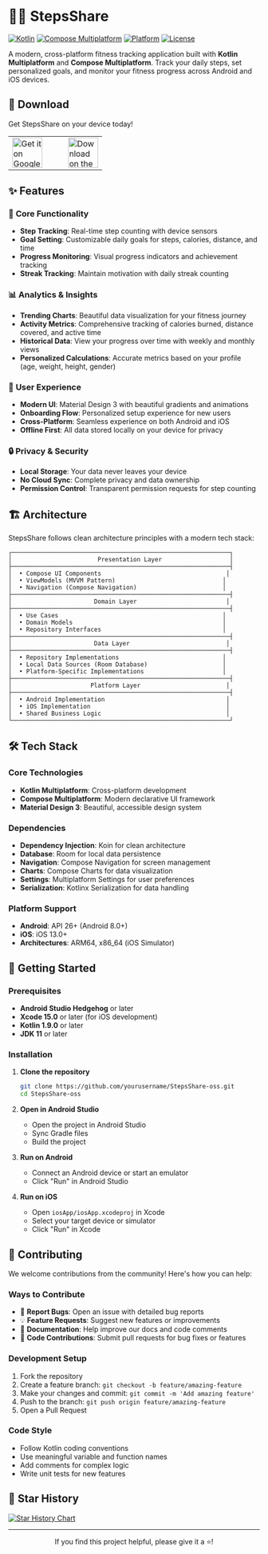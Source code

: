 # 🚶‍♂️ StepsShare

[![Kotlin](https://img.shields.io/badge/Kotlin-2.2.10-blue.svg)](https://kotlinlang.org)
[![Compose Multiplatform](https://img.shields.io/badge/Compose%20Multiplatform-1.8.2-orange.svg)](https://www.jetbrains.com/lp/compose-multiplatform/)
[![Platform](https://img.shields.io/badge/Platform-Android%20%7C%20iOS-green.svg)](https://kotlinlang.org/docs/multiplatform.html)
[![License](https://img.shields.io/badge/License-Apache%202.0-blue.svg)](LICENSE)

A modern, cross-platform fitness tracking application built with **Kotlin Multiplatform** and **Compose Multiplatform**. Track your daily steps, set personalized goals, and monitor your fitness progress across Android and iOS devices.

## 📱 Download

Get StepsShare on your device today!

<div align="center">
  <table>
    <tr>
      <td>
        <a href="https://play.google.com/store/apps/details?id=com.itdeveapps.stepsshare">
          <img src="https://play.google.com/intl/en_us/badges/static/images/badges/en_badge_web_generic.png" alt="Get it on Google Play" height="60">
        </a>
      </td>
      <td style="width: 20px;"></td>
      <td>
        <a href="https://apps.apple.com/us/app/steps-share-pedometer/id6751459595">
          <img src="https://tools.applemediaservices.com/api/badges/download-on-the-app-store/black/en-us?size=250x83" alt="Download on the App Store" height="60">
        </a>
      </td>
    </tr>
  </table>
</div>

## ✨ Features

### 🎯 **Core Functionality**
- **Step Tracking**: Real-time step counting with device sensors
- **Goal Setting**: Customizable daily goals for steps, calories, distance, and time
- **Progress Monitoring**: Visual progress indicators and achievement tracking
- **Streak Tracking**: Maintain motivation with daily streak counting

### 📊 **Analytics & Insights**
- **Trending Charts**: Beautiful data visualization for your fitness journey
- **Activity Metrics**: Comprehensive tracking of calories burned, distance covered, and active time
- **Historical Data**: View your progress over time with weekly and monthly views
- **Personalized Calculations**: Accurate metrics based on your profile (age, weight, height, gender)

### 🎨 **User Experience**
- **Modern UI**: Material Design 3 with beautiful gradients and animations
- **Onboarding Flow**: Personalized setup experience for new users
- **Cross-Platform**: Seamless experience on both Android and iOS
- **Offline First**: All data stored locally on your device for privacy

### 🔒 **Privacy & Security**
- **Local Storage**: Your data never leaves your device
- **No Cloud Sync**: Complete privacy and data ownership
- **Permission Control**: Transparent permission requests for step counting

## 🏗️ Architecture

StepsShare follows clean architecture principles with a modern tech stack:

```
┌─────────────────────────────────────────────────────────────┐
│                        Presentation Layer                   │
├─────────────────────────────────────────────────────────────┤
│  • Compose UI Components                                   │
│  • ViewModels (MVVM Pattern)                              │
│  • Navigation (Compose Navigation)                        │
├─────────────────────────────────────────────────────────────┤
│                       Domain Layer                         │
├─────────────────────────────────────────────────────────────┤
│  • Use Cases                                              │
│  • Domain Models                                          │
│  • Repository Interfaces                                  │
├─────────────────────────────────────────────────────────────┤
│                       Data Layer                           │
├─────────────────────────────────────────────────────────────┤
│  • Repository Implementations                             │
│  • Local Data Sources (Room Database)                     │
│  • Platform-Specific Implementations                      │
├─────────────────────────────────────────────────────────────┤
│                      Platform Layer                        │
├─────────────────────────────────────────────────────────────┤
│  • Android Implementation                                  │
│  • iOS Implementation                                      │
│  • Shared Business Logic                                   │
└─────────────────────────────────────────────────────────────┘
```

## 🛠️ Tech Stack

### **Core Technologies**
- **Kotlin Multiplatform**: Cross-platform development
- **Compose Multiplatform**: Modern declarative UI framework
- **Material Design 3**: Beautiful, accessible design system

### **Dependencies**
- **Dependency Injection**: Koin for clean architecture
- **Database**: Room for local data persistence
- **Navigation**: Compose Navigation for screen management
- **Charts**: Compose Charts for data visualization
- **Settings**: Multiplatform Settings for user preferences
- **Serialization**: Kotlinx Serialization for data handling

### **Platform Support**
- **Android**: API 26+ (Android 8.0+)
- **iOS**: iOS 13.0+
- **Architectures**: ARM64, x86_64 (iOS Simulator)

## 🚀 Getting Started

### Prerequisites
- **Android Studio Hedgehog** or later
- **Xcode 15.0** or later (for iOS development)
- **Kotlin 1.9.0** or later
- **JDK 11** or later

### Installation

1. **Clone the repository**
   ```bash
   git clone https://github.com/yourusername/StepsShare-oss.git
   cd StepsShare-oss
   ```

2. **Open in Android Studio**
   - Open the project in Android Studio
   - Sync Gradle files
   - Build the project

3. **Run on Android**
   - Connect an Android device or start an emulator
   - Click "Run" in Android Studio

4. **Run on iOS**
   - Open `iosApp/iosApp.xcodeproj` in Xcode
   - Select your target device or simulator
   - Click "Run" in Xcode




## 🤝 Contributing

We welcome contributions from the community! Here's how you can help:

### **Ways to Contribute**
- 🐛 **Report Bugs**: Open an issue with detailed bug reports
- 💡 **Feature Requests**: Suggest new features or improvements
- 📝 **Documentation**: Help improve our docs and code comments
- 🔧 **Code Contributions**: Submit pull requests for bug fixes or features

### **Development Setup**
1. Fork the repository
2. Create a feature branch: `git checkout -b feature/amazing-feature`
3. Make your changes and commit: `git commit -m 'Add amazing feature'`
4. Push to the branch: `git push origin feature/amazing-feature`
5. Open a Pull Request

### **Code Style**
- Follow Kotlin coding conventions
- Use meaningful variable and function names
- Add comments for complex logic
- Write unit tests for new features

## 🌟 Star History

[![Star History Chart](https://api.star-history.com/svg?repos=yourusername/StepsShare-oss&type=Date)](https://star-history.com/#yourusername/StepsShare-oss&Date)

---

<div align="center">
  <p>If you find this project helpful, please give it a ⭐️!</p>
</div>